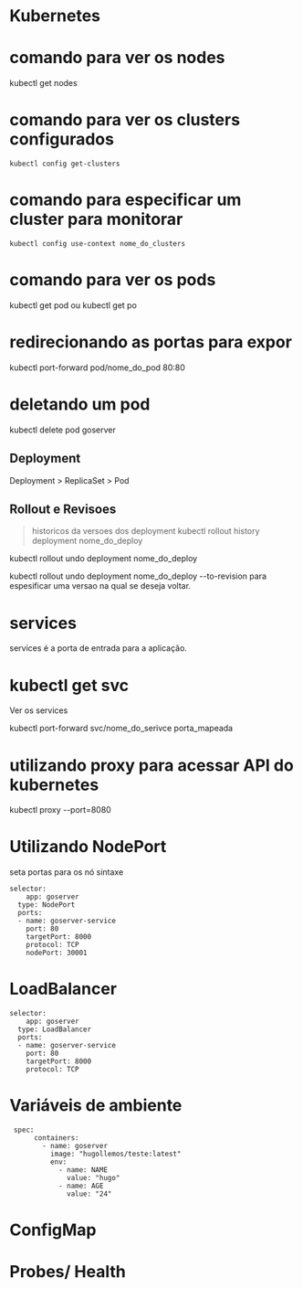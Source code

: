 # Kubernetes

# comando para ver os nodes
kubectl get nodes

# comando para ver os clusters configurados
```
kubectl config get-clusters
```
# comando para especificar um cluster para monitorar 
```
kubectl config use-context nome_do_clusters
```
# comando para ver os pods
kubectl get pod ou kubectl get po

# redirecionando as portas para expor
kubectl port-forward pod/nome_do_pod 80:80

# deletando um pod
kubectl delete pod goserver

## Deployment
Deployment > ReplicaSet > Pod

## Rollout e Revisoes
>historicos da versoes dos deployment
kubectl rollout history deployment nome_do_deploy

kubectl rollout undo deployment nome_do_deploy

kubectl rollout undo deployment nome_do_deploy --to-revision
para espesificar uma versao na qual se deseja voltar.

# services
services é a porta de entrada para a aplicação.

# kubectl get svc
Ver os services

kubectl port-forward svc/nome_do_serivce porta_mapeada

# utilizando proxy para acessar API do kubernetes
kubectl proxy --port=8080

# Utilizando NodePort
seta portas para os nó
sintaxe
```
selector:
    app: goserver
  type: NodePort
  ports:
  - name: goserver-service
    port: 80
    targetPort: 8000
    protocol: TCP
    nodePort: 30001
```

# LoadBalancer
```
selector:
    app: goserver
  type: LoadBalancer
  ports:
  - name: goserver-service
    port: 80
    targetPort: 8000
    protocol: TCP
```
# Variáveis de ambiente
```
 spec:
      containers:
        - name: goserver
          image: "hugollemos/teste:latest"
          env:
            - name: NAME
              value: "hugo"
            - name: AGE
              value: "24"
```
# ConfigMap

# Probes/ Health


